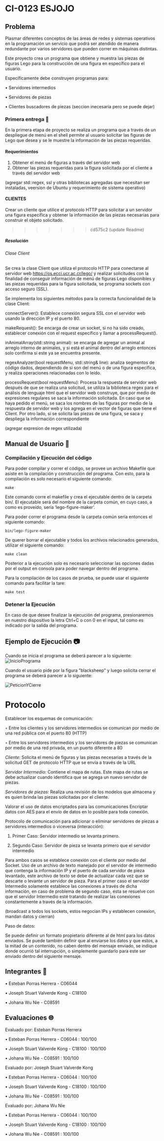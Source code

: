 # CI-0123 ESJOJO

## Problema

Plasmar diferentes conceptos de las áreas de redes y sistemas operativos en la programación un servicio que podrá ser atendido de manera redundante por varios servidores que pueden correr en máquinas distintas.

Este proyecto crea un programa que obtiene y muestra las piezas de figuras Lego para la construcción de una figura en específico para el usuario.

Específicamente debe construyen programas para:

• Servidores intermedios

• Servidores de piezas

• Clientes buscadores de piezas 
(seccion inecesaria pero se puede dejar)

### Primera entrega 📒

En la primera etapa de proyecto se realiza un programa que a través de un despliegue de menú en el shell permite al usuario solicitar las figuras de Lego que desea y se le muestre la información de las piezas requeridas.

#### Requerimientos

1. Obtener el menú de figuras a través del servidor web
2. Obtener las piezas requeridas para la figura solicitada por el cliente a través del servidor web 

(agregar std::regex, ssl y otras bibliotecas agregadas que necesitan ser instaladas, veersion de Ubuntu y requerimiento de sistema operativo)

#### CLIENTES

Crear un cliente que utilice el protocolo HTTP para solicitar a un servidor una figura específica y obtener la información de las piezas necesarias para construir el objeto solicitado.
>>>>>>> cd575c2 (update Readme)


##### Resolución

###### Clase Client

Se crea la clase Client que utiliza el protocolo HTTP para conectarse al servidor web https://os.ecci.ucr.ac.cr/lego/ y realizar solicitudes con la finalidad de conseguir información de menú de figuras Lego disponibles y las piezas requeridas para la figura solicitada, se programa sockets con acceso seguro (SSL).

Se implementa los siguientes métodos para la correcta funcionalidad de la clase Client:

connectServer(): Establece conexión segura SSL con el servidor web usando la dirección IP y el puerto 80.

makeRequest(): Se encarga de crear un socket, si no ha sido creado, establecer conexión con el request específico y llamar a processRequest().

inAnimalArray(std::string animal): se encarga de agregar un animal al arreglo interno de animales, y si está el animal dentro del arreglo entonces solo confirma si este ya se encuentra presente. 

regexAnalyzer(bool requestMenu, std::string& line): analiza segmentos de código dados, dependiendo de si son del menú o de una figura específica, y realiza operaciones relacionadas con lo leído.  

processRequest(bool requestMenu): Procesa la respuesta de servidor web después de que se realiza una solicitud, se utiliza la biblioteca regex para el análisis de lenguaje html que el servidor web construye, que por medio de expresiones regulares se saca la información solicitada. En caso que se haya pedido el menú, se saca los nombres de las figuras por medio de la respuesta de servidor web y los agrega en el vector de figuras que tiene el Client. Por otro lado, si se solicita las piezas de una figura, se saca y despliega la información correspondiente

(agregar expresion de regex utilizada)

## Manual de Usuario 📃

### Compilación y Ejecución del código
Para poder compilar y correr el código, se provee un archivo Makefile que asiste en la compilación y construcción del programa. Con esto, para la compilación es solo necesario el siguiente comando:

`make`

Este comando corre el makefile y crea el ejecutable dentro de la carpeta bin/. El ejecutable será del nombre de la carpeta común, en cuyo caso, a como es proveído, sería ‘lego-figure-maker’.

Para poder correr el programa desde la carpeta común sería entonces el siguiente comando:

`bin/lego-figure-maker`

De querer borrar el ejecutable y todos los archivos relacionados generados, utilizar el siguiente comando:

`make clean`

Posterior a la ejecución solo es necesario seleccionar las opciones dadas por el output en consola para poder navegar dentro del programa. 

Para la compilación de los casos de prueba, se puede usar el siguiente comando para facilitar la tare:

`make test`


### Detener la Ejecución

En caso de que desee finalizar la ejecución del programa, presionaremos en nuestro dispositivo la letra Ctrl+C o con 0 en el input, tal como es indicado por la salida del programa. 


## Ejemplo de Ejecución 📷

Cuando se inicia el programa se deberá parecer a lo siguiente:
![InicioPrograma](/images/ExampleExecution1.png "Example")

Cuando el usuario pide por la figura "blacksheep" y luego solicita cerrar el programa se deberá parecer a lo siguiente:

![PeticionYCierre](/images/ExampleExecution2.png "Example")

# Protocolo

 Establecer los esquemas de comunicación:

◦ Entre los clientes y los servidores intermedios se comunican por medio de una red pública con el puerto 80 (HTTP)

◦ Entre los servidores intermedios y los servidores de piezas se comunican por medio de una red privada, en un puerto diferente a 80



*Cliente:* Solicita el menú de figuras y las piezas necesarias a través de la solicitud GET de protocolo HTTP que se envía a través de la URL


*Servidor Intermedio:* Contiene el mapa de rutas. Este mapa de rutas se debe actualizar cuando identifica que se agrega un nuevo servidor de piezas. 

*Servidores de piezas:* Realiza una revisión de los modelos que almacena y es quien brinda las piezas solicitadas por el cliente.


Valorar el uso de datos encriptados para las comunicaciones
Encriptar datos con AES para el envío de datos en lo posible para toda conexión.


Protocolo de comunicación para adicionar o eliminar servidores de piezas a servidores intermedios o viceversa (interacción):


1. Primer Caso: Servidor intermedio se levanta primero. 


2. Segundo Caso: Servidor de pieza se levanta primero que el servidor intermedio 


Para ambos casos se establece conexión con el cliente por medio del Socket.
Uso de un archivo de texto manejado por el servidor de intermedio que contenga la información IP y el puerto de cada servidor de pieza levantado, este archivo de texto se debe de actualizar cada vez que se descarte o levante un servidor de pieza. Para el primer caso el servidor Intermedio solamente establece las conexiones a través de dicha información, en caso de problema de segundo caso, esta se resuelve con que el servidor Intermedio esté tratando de realizar las conexiones constantemente a través de la información. 

(broadcast a todos los sockets, estos negocian IPs y establecen conexion, mandan datos y cierran)


Paso de datos:

Se puede definir un formato propietario diferente al de html para los datos enviados.
Se puede también definir que al enviarse los datos y que estos, a la mitad de un contenido, no caben dentro del mensaje enviado, se indique donde ocurrió tal interrupción, o simplemente guardarlo para este ser enviado dentro del siguiente mensaje. 

## Integrantes 👥

• Esteban Porras Herrera - C06044

• Joseph Stuart Valverde Kong - C18100

• Johana Wu Nie - C08591

## Evaluaciones 🌐

Evaluado por: Esteban Porras Herrera

• Esteban Porras Herrera - C06044          : 100/100

• Joseph Stuart Valverde Kong - C18100  : 100/100

• Johana Wu Nie - C08591 		       : 100/100

Evaluado por: Joseph Stuart Valverde Kong

• Esteban Porras Herrera - C06044          : 100/100

• Joseph Stuart Valverde Kong - C18100  : 100/100

• Johana Wu Nie - C08591 		       : 100/100

Evaluado por: Johana Wu Nie

• Esteban Porras Herrera - C06044          : 100/100

• Joseph Stuart Valverde Kong - C18100  : 100/100

• Johana Wu Nie - C08591 		       : 100/100
